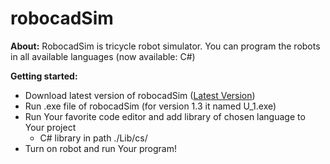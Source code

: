 # robocadSim
**About:** RobocadSim is tricycle robot simulator. You can program the robots in all available languages (now available: C#)  
  
**Getting started:**
  + Download latest version of robocadSim ([Latest Version](https://github.com/CrackAndDie/robocadSim/tree/robocadSim_v1.3))
  + Run .exe file of robocadSim (for version 1.3 it named U_1.exe)
  + Run Your favorite code editor and add library of chosen language to Your project
    + C# library in path ./Lib/cs/
  + Turn on robot and run Your program!

